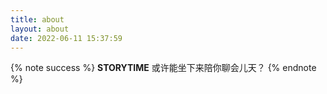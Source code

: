 ```yaml
---
title: about
layout: about
date: 2022-06-11 15:37:59
---
```


{% note success %}
**STORYTIME**
或许能坐下来陪你聊会儿天？
{% endnote %}


<script src="https://utteranc.es/client.js"
        repo="cypress0522/cypress0522.github.io"
        issue-term="pathname"
        theme="github-light"
        crossorigin="anonymous"
        async>
</script>